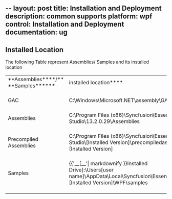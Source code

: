 --
layout: post
title: Installation and Deployment
description: common supports
platform: wpf
control: Installation and Deployment
documentation: ug
---

## Installed Location

The following Table represent Assemblies/ Samples and its installed location

<table>
<tr>
<td>
**Assemblies****/** **Samples******<br/><br/></td><td>
installed location****<br/><br/></td></tr>
<tr>
<td>
GAC<br/><br/></td><td>
C:\Windows\Microsoft.NET\assembly\GAC_MSIL<br/><br/></td></tr>
<tr>
<td>
Assemblies<br/><br/></td><td>
C:\Program Files (x86)\Syncfusion\Essential Studio\13.2.0.29\Assemblies<br/><br/></td></tr>
<tr>
<td>
Precompiled Assemblies<br/><br/></td><td>
C:\Program Files (x86)\Syncfusion\Essential Studio\[Installed Version]\precompiledassemblies\[Installed Version]<br/><br/></td></tr>
<tr>
<td>
Samples<br/><br/></td><td>
{{'__[__'| markdownify }}Installed Drive]:\Users[user name]\AppData\Local\Syncfusion\EssentialStudio\[Installed Version]\WPF\samples<br/><br/></td></tr>
</table>

